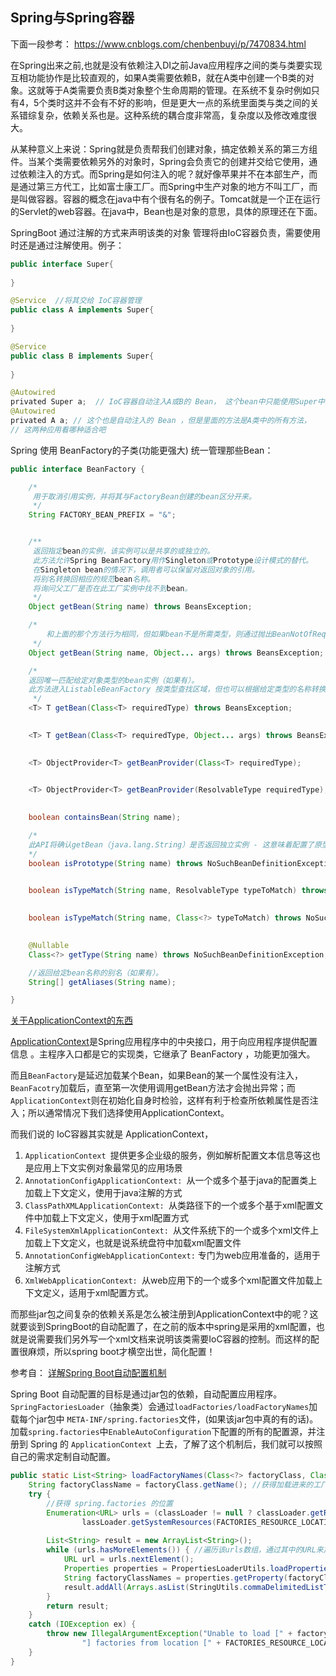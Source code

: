 <a name="spring">Spring与Spring容器</a>
---

 下面一段参考： https://www.cnblogs.com/chenbenbuyi/p/7470834.html

在Spring出来之前,也就是没有依赖注入DI之前Java应用程序之间的类与类要实现互相功能协作是比较直观的，如果A类需要依赖B，就在A类中创建一个B类的对象。这就等于A类需要负责B类对象整个生命周期的管理。在系统不复杂时例如只有4，5个类时这并不会有不好的影响，但是更大一点的系统里面类与类之间的关系错综复杂，依赖关系也是。这种系统的耦合度非常高，复杂度以及修改难度很大。

从某种意义上来说：Spring就是负责帮我们创建对象，搞定依赖关系的第三方组件。当某个类需要依赖另外的对象时，Spring会负责它的创建并交给它使用，通过依赖注入的方式。而Spring是如何注入的呢？就好像苹果并不在本部生产，而是通过第三方代工，比如富士康工厂。而Spring中生产对象的地方不叫工厂，而是叫做容器。容器的概念在java中有个很有名的例子。Tomcat就是一个正在运行的Servlet的web容器。在java中，Bean也是对象的意思，具体的原理还在下面。

SpringBoot 通过注解的方式来声明该类的对象 管理将由IoC容器负责，需要使用时还是通过注解使用。例子：

```java
public interface Super{
     
}

@Service  //将其交给 IoC容器管理
public class A implements Super{
    
}

@Service 
public class B implements Super{
    
}

@Autowired
privated Super a;  // IoC容器自动注入A或B的 Bean， 这个bean中只能使用Super中的方法
@Autowired 
privated A a; // 这个也是自动注入的 Bean ，但是里面的方法是A类中的所有方法，
// 这两种应用看哪种适合吧
```



Spring 使用 BeanFactory的子类(功能更强大) 统一管理那些Bean：

```java
public interface BeanFactory {

	/*
	 用于取消引用实例，并将其与FactoryBean创建的bean区分开来。
	 */
	String FACTORY_BEAN_PREFIX = "&";


	/**
	 返回指定bean的实例，该实例可以是共享的或独立的。
	 此方法允许Spring BeanFactory用作Singleton或Prototype设计模式的替代。
	 在Singleton bean的情况下，调用者可以保留对返回对象的引用。
	 将别名转换回相应的规范bean名称。
     将询问父工厂是否在此工厂实例中找不到bean。
	 */
	Object getBean(String name) throws BeansException;

	/*
		和上面的那个方法行为相同，但如果bean不是所需类型，则通过抛出BeanNotOfRequiredTypeException来提供类型安全性的度量。
	 */
	Object getBean(String name, Object... args) throws BeansException;

	/*
	返回唯一匹配给定对象类型的bean实例（如果有）。
	此方法进入ListableBeanFactory 按类型查找区域，但也可以根据给定类型的名称转换为传统的按名称查找。对于跨bean集的更广泛的检索操作，
	 */
	<T> T getBean(Class<T> requiredType) throws BeansException;

	
	<T> T getBean(Class<T> requiredType, Object... args) throws BeansException;

	
	<T> ObjectProvider<T> getBeanProvider(Class<T> requiredType);

	
	<T> ObjectProvider<T> getBeanProvider(ResolvableType requiredType);

	
	boolean containsBean(String name);

	/*
	此API将确认getBean（java.lang.String）是否返回独立实例 - 这意味着配置了原型范围的bean。需要注意的重要一点是，此方法返回false并不能清楚地表明单个对象。它表示非独立实例，也可能对应于其他范围。我们需要使用isSingleton（java.lang.String）操作来显式检查共享单例实例。
	*/
	boolean isPrototype(String name) throws NoSuchBeanDefinitionException;

	
	boolean isTypeMatch(String name, ResolvableType typeToMatch) throws NoSuchBeanDefinitionException;

	
	boolean isTypeMatch(String name, Class<?> typeToMatch) throws NoSuchBeanDefinitionException;

	
	@Nullable
	Class<?> getType(String name) throws NoSuchBeanDefinitionException;

	//返回给定bean名称的别名（如果有）。
	String[] getAliases(String name);

}

```



[关于ApplicationContext的东西](https://juejin.im/post/5a4d92d8f265da4311209f40)

[ApplicationContext](http://static.springsource.org/spring/docs/current/javadoc-api/org/springframework/context/ApplicationContext.html)是Spring应用程序中的中央接口，用于向应用程序提供配置信息 。主程序入口都是它的实现类，它继承了 BeanFactory ，功能更加强大。

而且`BeanFactory`是延迟加载某个Bean，如果Bean的某一个属性没有注入，`BeanFacotry`加载后，直至第一次使用调用getBean方法才会抛出异常；而`ApplicationContext`则在初始化自身时检验，这样有利于检查所依赖属性是否注入；所以通常情况下我们选择使用ApplicationContext。

而我们说的 IoC容器其实就是 ApplicationContext，

1. `ApplicationContext `提供更多企业级的服务，例如解析配置文本信息等这也是应用上下文实例对象最常见的应用场景
2. `AnnotationConfigApplicationContext: `从一个或多个基于java的配置类上加载上下文定义，使用于java注解的方式
3. `ClassPathXMLApplicationContext: `从类路径下的一个或多个基于xml配置文件中加载上下文定义，使用于xml配置方式
4. `FileSystemXmlApplicationContext: `从文件系统下的一个或多个xml文件上加载上下文定义，也就是说系统盘符中加载xml配置文件
5. `AnnotationConfigWebApplicationContext:` 专门为web应用准备的，适用于注解方式
6. `XmlWebApplicationContext: `从web应用下的一个或多个xml配置文件加载上下文定义，适用于xml配置方式。



而那些jar包之间复杂的依赖关系是怎么被注册到ApplicationContext中的呢？这就要谈到SpringBoot的自动配置了，在之前的版本中spring是采用的xml配置，也就是说需要我们另外写一个xml文档来说明该类需要IoC容器的控制。而这样的配置很麻烦，所以spring boot才横空出世，简化配置！

 参考自： [详解Spring Boot自动配置机制](http://p.primeton.com/articles/5a3777d74be8e66990001635)

Spring Boot 自动配置的目标是通过jar包的依赖，自动配置应用程序。`SpringFactoriesLoader`（抽象类）会通过`loadFactories/loadFactoryNames`加载每个jar包中 `META-INF/spring.factories`文件，(如果该jar包中真的有的话)。加载`spring.factories`中`EnableAutoConfiguration`下配置的所有的配置源，并注册到 Spring 的 `ApplicationContext `上去，了解了这个机制后，我们就可以按照自己的需求定制自动配置。

```java
public static List<String> loadFactoryNames(Class<?> factoryClass, ClassLoader classLoader) {
    String factoryClassName = factoryClass.getName(); //获得加载进来的工厂类名
    try {
        //获得 spring.factories 的位置
        Enumeration<URL> urls = (classLoader != null ? classLoader.getResources(FACTORIES_RESOURCE_LOCATION) : 
                lassLoader.getSystemResources(FACTORIES_RESOURCE_LOCATION));
        
        List<String> result = new ArrayList<String>();
        while (urls.hasMoreElements()) { //遍历该urls数组，通过其中的URL来加载那些类的配置
            URL url = urls.nextElement();
            Properties properties = PropertiesLoaderUtils.loadProperties(new UrlResource(url));
            String factoryClassNames = properties.getProperty(factoryClassName);
            result.addAll(Arrays.asList(StringUtils.commaDelimitedListToStringArray(factoryClassNames)));
        }
        return result;
    }
    catch (IOException ex) {
        throw new IllegalArgumentException("Unable to load [" + factoryClass.getName() +
                "] factories from location [" + FACTORIES_RESOURCE_LOCATION + "]", ex);
    }
}

```



